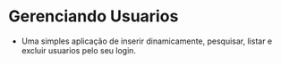 # Gerenciando Usuarios
*  Uma simples aplicação de inserir dinamicamente, pesquisar, listar e excluir usuarios pelo seu login.
